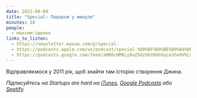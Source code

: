 ```yaml
---
date: 2022-08-04
title: "Special: Подорож у минуле"
minutes: 18
people:
  - максим-іщенко
links_to_listen:
  - https://newsletter.maxua.com/p/special-
  - https://podcasts.apple.com/us/podcast/special-%D0%BF%D0%BE%D0%B4%D0%BE%D1%80%D0%BE%D0%B6-%D1%83-%D0%BC%D0%B8%D0%BD%D1%83%D0%BB%D0%B5/id1616301447?i=1000575009424
  - https://podcasts.google.com/feed/aHR0cHM6Ly9uZXdzbGV0dGVyLm1heHVhLmNvbS9mZWVk/episode/aHR0cHM6Ly9uZXdzbGV0dGVyLm1heHVhLmNvbS9wL3NwZWNpYWwt?sa=X&ved=0CAUQkfYCahcKEwjosonmtfj5AhUAAAAAHQAAAAAQAQ
---
```


Відправляємося у 2011 рік, щоб знайти там історію створення Джина.

_Підписуйтесь на Startups are hard на [iTunes][1], [Google Podcasts][2] або [Spotify][3]._

[1]: https://podcasts.apple.com/us/podcast/startups-are-hard/id1616301447
[2]: https://www.google.com/podcasts?feed=aHR0cHM6Ly9hcGkuc3Vic3RhY2suY29tL2ZlZWQvcG9kY2FzdC8yNDYzODAucnNz
[3]: https://open.spotify.com/show/2lnCQcCqkCxRI8yVbNeJfm?si=okPXFXyrQlidXmuIzm2--w
